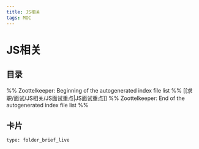 ```yaml
---
title: JS相关
tags: MOC
---
```

# JS相关

## 目录



%% Zoottelkeeper: Beginning of the autogenerated index file list  %%
 [[求职/面试/JS相关/JS面试重点|JS面试重点]]
%% Zoottelkeeper: End of the autogenerated index file list  %%












## 卡片

```ccard
type: folder_brief_live
```



















